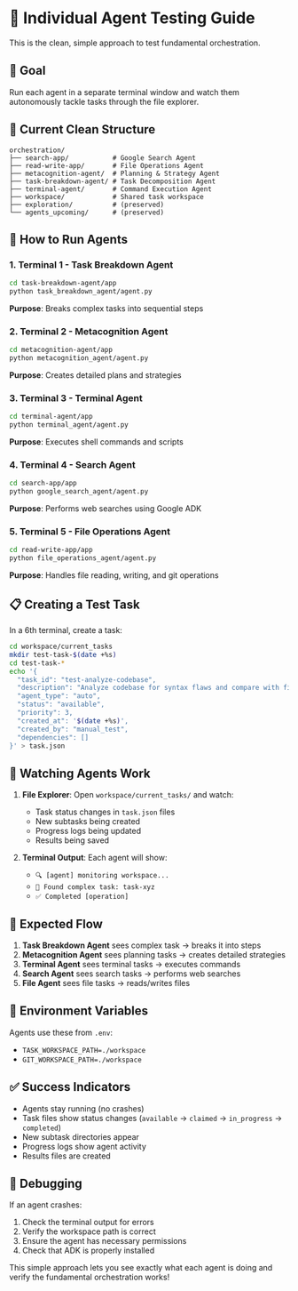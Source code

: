 # 🤖 Individual Agent Testing Guide

This is the clean, simple approach to test fundamental orchestration.

## 🎯 Goal
Run each agent in a separate terminal window and watch them autonomously tackle tasks through the file explorer.

## 📁 Current Clean Structure
```
orchestration/
├── search-app/           # Google Search Agent
├── read-write-app/       # File Operations Agent  
├── metacognition-agent/  # Planning & Strategy Agent
├── task-breakdown-agent/ # Task Decomposition Agent
├── terminal-agent/       # Command Execution Agent
├── workspace/            # Shared task workspace
├── exploration/          # (preserved)
└── agents_upcoming/      # (preserved)
```

## 🚀 How to Run Agents

### 1. **Terminal 1 - Task Breakdown Agent**
```bash
cd task-breakdown-agent/app
python task_breakdown_agent/agent.py
```
**Purpose**: Breaks complex tasks into sequential steps

### 2. **Terminal 2 - Metacognition Agent** 
```bash
cd metacognition-agent/app
python metacognition_agent/agent.py
```
**Purpose**: Creates detailed plans and strategies

### 3. **Terminal 3 - Terminal Agent**
```bash
cd terminal-agent/app  
python terminal_agent/agent.py
```
**Purpose**: Executes shell commands and scripts

### 4. **Terminal 4 - Search Agent**
```bash
cd search-app/app
python google_search_agent/agent.py
```
**Purpose**: Performs web searches using Google ADK

### 5. **Terminal 5 - File Operations Agent**
```bash
cd read-write-app/app
python file_operations_agent/agent.py
```
**Purpose**: Handles file reading, writing, and git operations

## 📋 Creating a Test Task

In a 6th terminal, create a task:
```bash
cd workspace/current_tasks
mkdir test-task-$(date +%s)
cd test-task-*
echo '{
  "task_id": "test-analyze-codebase",
  "description": "Analyze codebase for syntax flaws and compare with fixes from Stack Overflow", 
  "agent_type": "auto",
  "status": "available",
  "priority": 3,
  "created_at": '$(date +%s)',
  "created_by": "manual_test",
  "dependencies": []
}' > task.json
```

## 👀 Watching Agents Work

1. **File Explorer**: Open `workspace/current_tasks/` and watch:
   - Task status changes in `task.json` files
   - New subtasks being created
   - Progress logs being updated
   - Results being saved

2. **Terminal Output**: Each agent will show:
   - `🔍 [agent] monitoring workspace...`
   - `🧩 Found complex task: task-xyz`
   - `✅ Completed [operation]`

## 🎯 Expected Flow

1. **Task Breakdown Agent** sees complex task → breaks it into steps
2. **Metacognition Agent** sees planning tasks → creates detailed strategies  
3. **Terminal Agent** sees terminal tasks → executes commands
4. **Search Agent** sees search tasks → performs web searches
5. **File Agent** sees file tasks → reads/writes files

## 🔧 Environment Variables

Agents use these from `.env`:
- `TASK_WORKSPACE_PATH=./workspace`
- `GIT_WORKSPACE_PATH=./workspace`

## ✅ Success Indicators

- Agents stay running (no crashes)
- Task files show status changes (`available` → `claimed` → `in_progress` → `completed`)
- New subtask directories appear
- Progress logs show agent activity
- Results files are created

## 🐛 Debugging

If an agent crashes:
1. Check the terminal output for errors
2. Verify the workspace path is correct
3. Ensure the agent has necessary permissions
4. Check that ADK is properly installed

This simple approach lets you see exactly what each agent is doing and verify the fundamental orchestration works! 